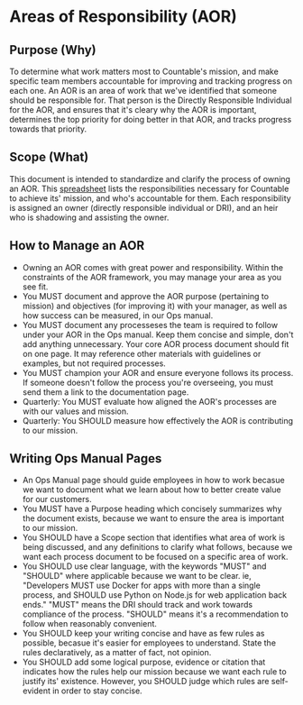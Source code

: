 
# Areas of Responsibility (AOR)

## Purpose (Why)
To determine what work matters most to Countable's mission, and make specific team members accountable for improving and tracking progress on each one. An AOR is an area of work that we've identified that someone should be responsible for. That person is the Directly Responsible Individual for the AOR, and ensures that it's cleary why the AOR is important, determines the top priority for doing better in that AOR, and tracks progress towards that priority.

## Scope (What)
This document is intended to standardize and clarify the process of owning an AOR. This [spreadsheet](https://docs.google.com/spreadsheets/d/1S6VesJN11u7oxYceimjOucrW-7Be62JRianhzuy68kQ/edit#gid=0) lists the responsibilities necessary for Countable to achieve its' mission, and who's accountable for them. Each responsibility is assigned an owner (directly responsible individual or DRI), and an heir who is shadowing and assisting the owner.

## How to Manage an AOR
  * Owning an AOR comes with great power and responsibility. Within the constraints of the AOR framework, you may manage your area as you see fit.
  * You MUST document and approve the AOR purpose (pertaining to mission) and objectives (for improving it) with your manager, as well as how success can be measured, in our Ops manual.
  * You MUST document any processeses the team is required to follow under your AOR in the Ops manual. Keep them concise and simple, don't add anything unnecessary. Your core AOR process document should fit on one page. It may reference other materials with guidelines or examples, but not required processes.
  * You MUST champion your AOR and ensure everyone follows its process. If someone doesn't follow the process you're overseeing, you must send them a link to the documentation page.
  * Quarterly: You MUST evaluate how aligned the AOR's processes are with our values and mission.
  * Quarterly: You SHOULD measure how effectively the AOR is contributing to our mission.

## Writing Ops Manual Pages
   
  * An Ops Manual page should guide employees in how to work becasue we want to document what we learn about how to better create value for our customers.
  * You MUST have a Purpose heading which concisely summarizes why the document exists, because we want to ensure the area is important to our mission.
  * You SHOULD have a Scope section that identifies what area of work is being discussed, and any definitions to clarify what follows, because we want each process document to be focused on a specific area of work.
  * You SHOULD use clear language, with the keywords "MUST" and "SHOULD" where applicable because we want to be clear. ie, "Developers MUST use Docker for apps with more than a single process, and SHOULD use Python on Node.js for web application back ends." "MUST" means the DRI should track and work towards compliance of the process. "SHOULD" means it's a recommendation to follow when reasonably convenient.
  * You SHOULD keep your writing concise and have as few rules as possible, becasue it's easier for employees to understand. State the rules declaratively, as a matter of fact, not opinion.
  * You SHOULD add some logical purpose, evidence or citation that indicates how the rules help our mission because we want each rule to justify its' existence. However, you SHOULD judge which rules are self-evident in order to stay concise.
